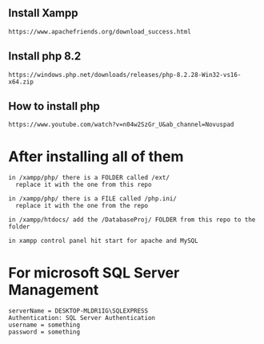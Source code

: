 ## Install Xampp
    https://www.apachefriends.org/download_success.html

## Install php 8.2
    https://windows.php.net/downloads/releases/php-8.2.28-Win32-vs16-x64.zip
## How to install php
    https://www.youtube.com/watch?v=n04w2SzGr_U&ab_channel=Novuspad

# After installing all of them
    in /xampp/php/ there is a FOLDER called /ext/
      replace it with the one from this repo

    in /xampp/php/ there is a FILE called /php.ini/
      replace it with the one from the repo

    in /xampp/htdocs/ add the /DatabaseProj/ FOLDER from this repo to the folder

    in xampp control panel hit start for apache and MySQL

# For microsoft SQL Server Management
    serverName = DESKTOP-MLDR1IG\SQLEXPRESS
    Authentication: SQL Server Authentication
    username = something
    password = something
  
  

